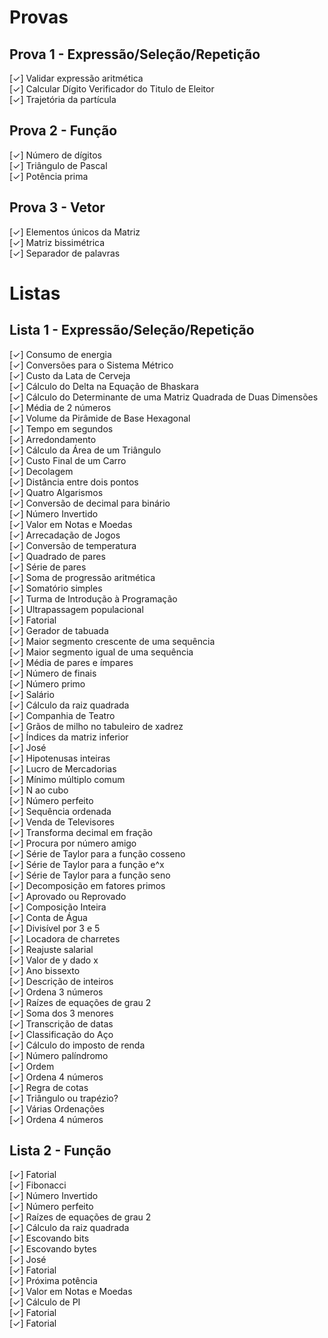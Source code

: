 # Provas
## Prova 1 - Expressão/Seleção/Repetição
[✓] Validar expressão aritmética  
[✓] Calcular Dígito Verificador do Titulo de Eleitor  
[✓] Trajetória da partícula  
## Prova 2 - Função
[✓] Número de dígitos  
[✓] Triângulo de Pascal  
[✓] Potência prima  
## Prova 3 - Vetor
[✓] Elementos únicos da Matriz  
[✓] Matriz bissimétrica  
[✓] Separador de palavras  

# Listas
## Lista 1 - Expressão/Seleção/Repetição
[✓] Consumo de energia   
[✓] Conversões para o Sistema Métrico  
[✓] Custo da Lata de Cerveja  
[✓] Cálculo do Delta na Equação de Bhaskara  
[✓] Cálculo do Determinante de uma Matriz Quadrada de Duas Dimensões  
[✓] Média de 2 números  
[✓] Volume da Pirâmide de Base Hexagonal  
[✓] Tempo em segundos   
[✓] Arredondamento  
[✓] Cálculo da Área de um Triângulo  
[✓] Custo Final de um Carro   
[✓] Decolagem  
[✓] Distância entre dois pontos  
[✓] Quatro Algarismos  
[✓] Conversão de decimal para binário   
[✓] Número Invertido  
[✓] Valor em Notas e Moedas  
[✓] Arrecadação de Jogos    
[✓] Conversão de temperatura     
[✓] Quadrado de pares    
[✓] Série de pares    
[✓] Soma de progressão aritmética    
[✓] Somatório simples    
[✓] Turma de Introdução à Programação    
[✓] Ultrapassagem populacional    
[✓] Fatorial    
[✓] Gerador de tabuada    
[✓] Maior segmento crescente de uma sequência     
[✓] Maior segmento igual de uma sequência    
[✓] Média de pares e ímpares    
[✓] Número de finais    
[✓] Número primo    
[✓] Salário    
[✓] Cálculo da raiz quadrada    
[✓] Companhia de Teatro    
[✓] Grãos de milho no tabuleiro de xadrez    
[✓] Índices da matriz inferior    
[✓] José    
[✓] Hipotenusas inteiras    
[✓] Lucro de Mercadorias    
[✓] Mínimo múltiplo comum    
[✓] N ao cubo    
[✓] Número perfeito     
[✓] Sequência ordenada    
[✓] Venda de Televisores    
[✓] Transforma decimal em fração    
[✓] Procura por número amigo    
[✓] Série de Taylor para a função cosseno    
[✓] Série de Taylor para a função e^x    
[✓] Série de Taylor para a função seno    
[✓] Decomposição em fatores primos    
[✓] Aprovado ou Reprovado    
[✓] Composição Inteira    
[✓] Conta de Água    
[✓] Divisível por 3 e 5    
[✓] Locadora de charretes    
[✓] Reajuste salarial     
[✓] Valor de y dado x    
[✓] Ano bissexto    
[✓] Descrição de inteiros    
[✓] Ordena 3 números     
[✓] Raízes de equações de grau 2    
[✓] Soma dos 3 menores     
[✓] Transcrição de datas    
[✓] Classificação do Aço    
[✓] Cálculo do imposto de renda    
[✓] Número palíndromo    
[✓] Ordem    
[✓] Ordena 4 números    
[✓] Regra de cotas     
[✓] Triângulo ou trapézio?    
[✓] Várias Ordenações    
[✓] Ordena 4 números    
## Lista 2 - Função
[✓] Fatorial  
[✓] Fibonacci  
[✓] Número Invertido  
[✓] Número perfeito   
[✓] Raízes de equações de grau 2  
[✓] Cálculo da raiz quadrada  
[✓] Escovando bits   
[✓] Escovando bytes  
[✓] José  
[✓] Fatorial  
[✓] Próxima potência  
[✓] Valor em Notas e Moedas  
[✓] Cálculo de PI  
[✓] Fatorial  
[✓] Fatorial  